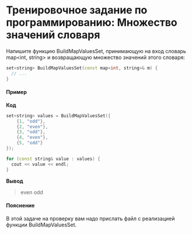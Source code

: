 # Тренировочное задание по программированию: Множество значений словаря

Напишите функцию BuildMapValuesSet, принимающую на вход словарь map<int, string> и возвращающую множество значений этого словаря:

```C++
set<string> BuildMapValuesSet(const map<int, string>& m) {
  // ...
}
```

#### Пример

**Код**

```C++
set<string> values = BuildMapValuesSet({
    {1, "odd"},
    {2, "even"},
    {3, "odd"},
    {4, "even"},
    {5, "odd"}
});

for (const string& value : values) {
  cout << value << endl;
}
```

**Вывод**

> even
> odd

#### Пояснение

В этой задаче на проверку вам надо прислать файл с реализацией функции BuildMapValuesSet.
